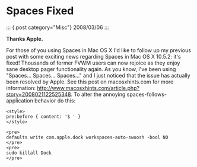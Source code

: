# Spaces Fixed

::: {.post category="Misc"}
2008/03/06
:::

**Thanks Apple.**

For those of you using Spaces in Mac OS X I\'d like to follow up my
previous post with some exciting news regarding Spaces in Mac OS X
10.5.2: it\'s fixed! Thousands of former FVWM users can now rejoice as
they enjoy sane desktop pager functionality again. As you know, I\'ve
been using \"Spaces\... Spaces\... Spaces\...\" and I just noticed that
the issue has actually been resolved by Apple. See this post on
macosxhints.com for more information:
<http://www.macosxhints.com/article.php?story=2008021122525348>. To
alter the annoying spaces-follows-application behavior do this:

```{=html}
<style>
pre:before { content: '$ ' }
</style>

<pre> 
defaults write com.apple.dock workspaces-auto-swoosh -bool NO
</pre>
<pre> 
sudo killall Dock
</pre>
```
